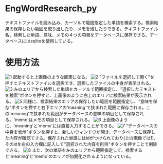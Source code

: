 # EngWordResearch_py
テキストファイルを読み込み、カーソルで範囲指定した単語を検索する。検索結果の保存したい範囲を取り出したり、メモを残したりできる。テキストファイル名、検索した単語、意味、メモの４つの項目をデータベースに保存できる。データベースにはsqliteを使用している。

# 使用方法
![1](https://github.com/hamu-zer0/EngWordResearch_py/assets/88695666/c6702752-e196-411c-8194-74f2f7ffde4d)
起動すると上画像のような画面になる。
![2](https://github.com/hamu-zer0/EngWordResearch_py/assets/88695666/89641430-d2f0-4d34-ac03-3bd4c0a14acd)
"ファイルを選択して開く"を押すとテキストファイルを選択でき、選択したファイルの中身が表示される。
![3](https://github.com/hamu-zer0/EngWordResearch_py/assets/88695666/62a2d87f-337a-45ae-bf35-2355cfd20516)
左のエリアから検索した単語をカーソルで範囲指定し、"選択したテキストを検索"ボタンを押すと、上画像のように右上のエリアに検索結果が表示される。
![5](https://github.com/hamu-zer0/EngWordResearch_py/assets/88695666/ba2c0e23-99d2-4a34-b455-f3834f741397)
同様に、検索結果のエリアの保存したい範囲を範囲指定し、"意味を保存"ボタンを押すと右下エリアの'meaning'で挟まれた範囲に保存される。この'meaning'で挟まれた範囲がデータベースの意味の項目として保存される。'memo'はメモの項目として保存される。
![6](https://github.com/hamu-zer0/EngWordResearch_py/assets/88695666/9318f1a2-8250-4559-bd1d-89c92270ca6a)
上画像のように、'meaning'と'memo'には直接入力することができる。
![7](https://github.com/hamu-zer0/EngWordResearch_py/assets/88695666/11f25022-f941-4f0c-b5c9-a2f757eefb5f)
"データベースの中身を表示"ボタンを押すと、新しいウィンドウが開き、データベースに保存した内容が確認できる。保存された単語にはidがつけられており(上の画像では1)、そのidを右の入力欄に記入して"選択された内容を削除"ボタンを押すことで削除できる。
![8](https://github.com/hamu-zer0/EngWordResearch_py/assets/88695666/4fd312c6-ddce-4731-b4f0-d46b27087aa3)
また、次の単語を左のエリアから範囲指定して、検索すると'meaning'と'memo'のエリアが初期化されるようになっている。